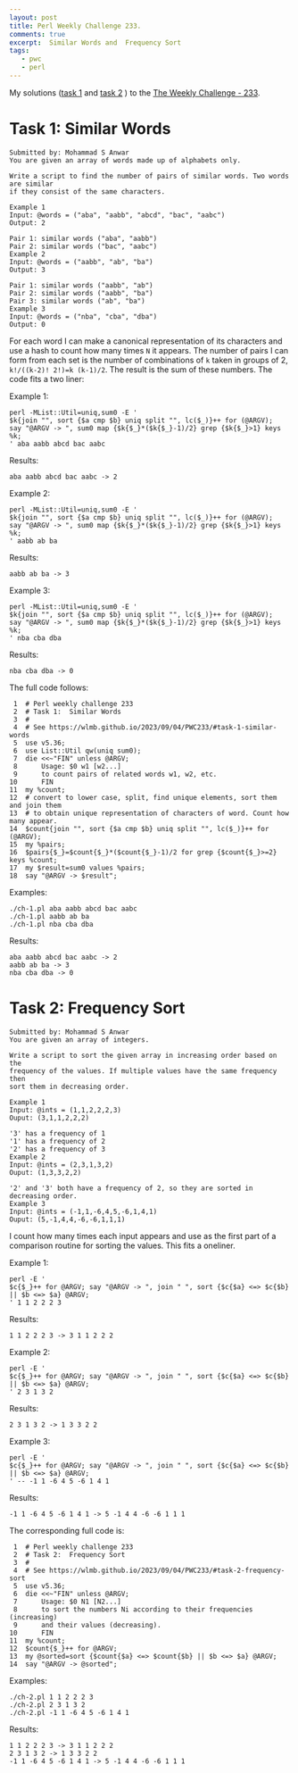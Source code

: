 ```yaml
---
layout: post
title: Perl Weekly Challenge 233.
comments: true
excerpt:  Similar Words and  Frequency Sort
tags:
   - pwc
   - perl
---
```


My solutions
([task 1](https://github.com/wlmb/perlweeklychallenge-club/blob/master/challenge-233/wlmb/perl/ch-1.pl)
and
[task 2](https://github.com/wlmb/perlweeklychallenge-club/blob/master/challenge-233/wlmb/perl/ch-2.pl)
)
to the  [The Weekly Challenge - 233](https://theweeklychallenge.org/blog/perl-weekly-challenge-233).


# Task 1: Similar Words

    Submitted by: Mohammad S Anwar
    You are given an array of words made up of alphabets only.
    
    Write a script to find the number of pairs of similar words. Two words are similar
    if they consist of the same characters.
    
    Example 1
    Input: @words = ("aba", "aabb", "abcd", "bac", "aabc")
    Output: 2
    
    Pair 1: similar words ("aba", "aabb")
    Pair 2: similar words ("bac", "aabc")
    Example 2
    Input: @words = ("aabb", "ab", "ba")
    Output: 3
    
    Pair 1: similar words ("aabb", "ab")
    Pair 2: similar words ("aabb", "ba")
    Pair 3: similar words ("ab", "ba")
    Example 3
    Input: @words = ("nba", "cba", "dba")
    Output: 0

For each word I can make a canonical representation of its characters
and use a hash to count how many times `N` it appears. The number of
pairs I can form from each set is the number of combinations of `k`
taken in groups of 2, `k!/((k-2)! 2!)=k (k-1)/2`. The result is the sum of these numbers.
The code fits a two liner:

Example 1:

    perl -MList::Util=uniq,sum0 -E '
    $k{join "", sort {$a cmp $b} uniq split "", lc($_)}++ for (@ARGV);
    say "@ARGV -> ", sum0 map {$k{$_}*($k{$_}-1)/2} grep {$k{$_}>1} keys %k;
    ' aba aabb abcd bac aabc

Results:

    aba aabb abcd bac aabc -> 2

Example 2:

    perl -MList::Util=uniq,sum0 -E '
    $k{join "", sort {$a cmp $b} uniq split "", lc($_)}++ for (@ARGV);
    say "@ARGV -> ", sum0 map {$k{$_}*($k{$_}-1)/2} grep {$k{$_}>1} keys %k;
    ' aabb ab ba

Results:

    aabb ab ba -> 3

Example 3:

    perl -MList::Util=uniq,sum0 -E '
    $k{join "", sort {$a cmp $b} uniq split "", lc($_)}++ for (@ARGV);
    say "@ARGV -> ", sum0 map {$k{$_}*($k{$_}-1)/2} grep {$k{$_}>1} keys %k;
    ' nba cba dba

Results:

    nba cba dba -> 0

The full code follows:

     1  # Perl weekly challenge 233
     2  # Task 1:  Similar Words
     3  #
     4  # See https://wlmb.github.io/2023/09/04/PWC233/#task-1-similar-words
     5  use v5.36;
     6  use List::Util qw(uniq sum0);
     7  die <<~"FIN" unless @ARGV;
     8      Usage: $0 w1 [w2...]
     9      to count pairs of related words w1, w2, etc.
    10      FIN
    11  my %count;
    12  # convert to lower case, split, find unique elements, sort them and join them
    13  # to obtain unique representation of characters of word. Count how many appear.
    14  $count{join "", sort {$a cmp $b} uniq split "", lc($_)}++ for (@ARGV);
    15  my %pairs;
    16  $pairs{$_}=$count{$_}*($count{$_}-1)/2 for grep {$count{$_}>=2} keys %count;
    17  my $result=sum0 values %pairs;
    18  say "@ARGV -> $result";

Examples:

    ./ch-1.pl aba aabb abcd bac aabc
    ./ch-1.pl aabb ab ba
    ./ch-1.pl nba cba dba

Results:

    aba aabb abcd bac aabc -> 2
    aabb ab ba -> 3
    nba cba dba -> 0


# Task 2: Frequency Sort

    Submitted by: Mohammad S Anwar
    You are given an array of integers.
    
    Write a script to sort the given array in increasing order based on the
    frequency of the values. If multiple values have the same frequency then
    sort them in decreasing order.
    
    Example 1
    Input: @ints = (1,1,2,2,2,3)
    Ouput: (3,1,1,2,2,2)
    
    '3' has a frequency of 1
    '1' has a frequency of 2
    '2' has a frequency of 3
    Example 2
    Input: @ints = (2,3,1,3,2)
    Ouput: (1,3,3,2,2)
    
    '2' and '3' both have a frequency of 2, so they are sorted in decreasing order.
    Example 3
    Input: @ints = (-1,1,-6,4,5,-6,1,4,1)
    Ouput: (5,-1,4,4,-6,-6,1,1,1)

I count how many times each input appears and use as the first part of
a comparison routine for sorting the values. This fits a oneliner.

Example 1:

    perl -E '
    $c{$_}++ for @ARGV; say "@ARGV -> ", join " ", sort {$c{$a} <=> $c{$b} || $b <=> $a} @ARGV;
    ' 1 1 2 2 2 3

Results:

    1 1 2 2 2 3 -> 3 1 1 2 2 2

Example 2:

    perl -E '
    $c{$_}++ for @ARGV; say "@ARGV -> ", join " ", sort {$c{$a} <=> $c{$b} || $b <=> $a} @ARGV;
    ' 2 3 1 3 2

Results:

    2 3 1 3 2 -> 1 3 3 2 2

Example 3:

    perl -E '
    $c{$_}++ for @ARGV; say "@ARGV -> ", join " ", sort {$c{$a} <=> $c{$b} || $b <=> $a} @ARGV;
    ' -- -1 1 -6 4 5 -6 1 4 1

Results:

    -1 1 -6 4 5 -6 1 4 1 -> 5 -1 4 4 -6 -6 1 1 1

The corresponding full code is:

     1  # Perl weekly challenge 233
     2  # Task 2:  Frequency Sort
     3  #
     4  # See https://wlmb.github.io/2023/09/04/PWC233/#task-2-frequency-sort
     5  use v5.36;
     6  die <<~"FIN" unless @ARGV;
     7      Usage: $0 N1 [N2...]
     8      to sort the numbers Ni according to their frequencies (increasing)
     9      and their values (decreasing).
    10      FIN
    11  my %count;
    12  $count{$_}++ for @ARGV;
    13  my @sorted=sort {$count{$a} <=> $count{$b} || $b <=> $a} @ARGV;
    14  say "@ARGV -> @sorted";

Examples:

    ./ch-2.pl 1 1 2 2 2 3
    ./ch-2.pl 2 3 1 3 2
    ./ch-2.pl -1 1 -6 4 5 -6 1 4 1

Results:

    1 1 2 2 2 3 -> 3 1 1 2 2 2
    2 3 1 3 2 -> 1 3 3 2 2
    -1 1 -6 4 5 -6 1 4 1 -> 5 -1 4 4 -6 -6 1 1 1

